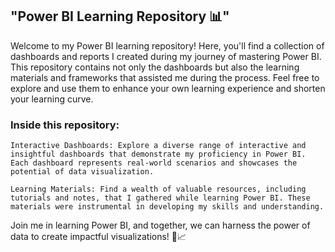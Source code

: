 ## "Power BI Learning Repository 📊"

Welcome to my Power BI learning repository! Here, you'll find a collection of dashboards and reports I created during my journey of mastering Power BI. This repository contains not only the dashboards but also the learning materials and frameworks that assisted me during the process. Feel free to explore and use them to enhance your own learning experience and shorten your learning curve.

### Inside this repository:

    Interactive Dashboards: Explore a diverse range of interactive and insightful dashboards that demonstrate my proficiency in Power BI. Each dashboard represents real-world scenarios and showcases the potential of data visualization.

    Learning Materials: Find a wealth of valuable resources, including tutorials and notes, that I gathered while learning Power BI. These materials were instrumental in developing my skills and understanding.

Join me in learning Power BI, and together, we can harness the power of data to create impactful visualizations! 🚀📈
